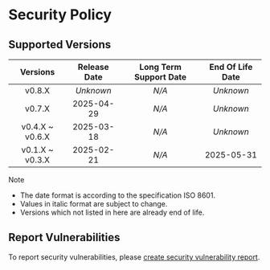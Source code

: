 # Security Policy

## Supported Versions

| **Versions** | **Release Date** | **Long Term Support Date** | **End Of Life Date** |
|:-:|:-:|:-:|:-:|
| v0.8.X | *Unknown* | *N/A* | *Unknown* |
| v0.7.X | 2025-04-29 | *N/A* | *Unknown* |
| v0.4.X \~ v0.6.X | 2025-03-18 | *N/A* | *Unknown* |
| v0.1.X \~ v0.3.X | 2025-02-21 | *N/A* | 2025-05-31 |

> [!NOTE]
> - The date format is according to the specification ISO 8601.
> - Values in italic format are subject to change.
> - Versions which not listed in here are already end of life.

## Report Vulnerabilities

To report security vulnerabilities, please [create security vulnerability report](https://github.com/hugoalh/hugoalh/blob/main/guides/universal-contributing.md#create-security-vulnerability-report).
